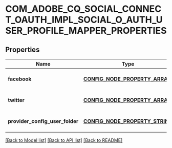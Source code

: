 # COM_ADOBE_CQ_SOCIAL_CONNECT_OAUTH_IMPL_SOCIAL_O_AUTH_USER_PROFILE_MAPPER_PROPERTIES

## Properties
Name | Type | Description | Notes
------------ | ------------- | ------------- | -------------
**facebook** | [**CONFIG_NODE_PROPERTY_ARRAY**](configNodePropertyArray.md) |  | [optional] [default to null]
**twitter** | [**CONFIG_NODE_PROPERTY_ARRAY**](configNodePropertyArray.md) |  | [optional] [default to null]
**provider_config_user_folder** | [**CONFIG_NODE_PROPERTY_STRING**](configNodePropertyString.md) |  | [optional] [default to null]

[[Back to Model list]](../README.md#documentation-for-models) [[Back to API list]](../README.md#documentation-for-api-endpoints) [[Back to README]](../README.md)


